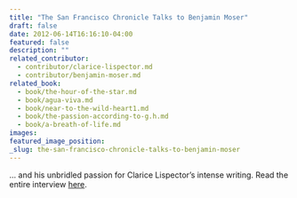 ```yaml
---
title: "The San Francisco Chronicle Talks to Benjamin Moser"
draft: false
date: 2012-06-14T16:16:10-04:00
featured: false
description: ""
related_contributor:
  - contributor/clarice-lispector.md
  - contributor/benjamin-moser.md
related_book:
  - book/the-hour-of-the-star.md
  - book/agua-viva.md
  - book/near-to-the-wild-heart1.md
  - book/the-passion-according-to-g.h.md
  - book/a-breath-of-life.md
images:
featured_image_position: 
_slug: the-san-francisco-chronicle-talks-to-benjamin-moser
---
```


... and his unbridled passion for Clarice Lispector’s intense writing. Read the entire interview [here](http://www.sfgate.com/books/article/Benjamin-Moser-translates-Clarice-Lispector-novels-3631904.php).  

